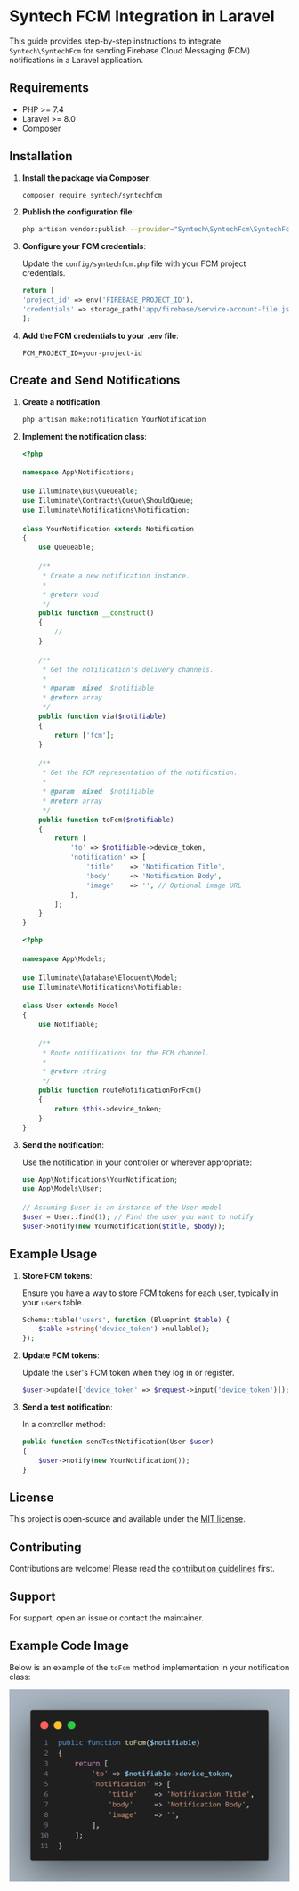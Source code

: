 # Syntech FCM Integration in Laravel

This guide provides step-by-step instructions to integrate `Syntech\SyntechFcm` for sending Firebase Cloud Messaging (FCM) notifications in a Laravel application.

## Requirements

- PHP >= 7.4
- Laravel >= 8.0
- Composer

## Installation

1. **Install the package via Composer**:

    ```bash
    composer require syntech/syntechfcm
    ```

2. **Publish the configuration file**:

    ```bash
    php artisan vendor:publish --provider="Syntech\SyntechFcm\SyntechFcmServiceProvider"
    ```

3. **Configure your FCM credentials**:

    Update the `config/syntechfcm.php` file with your FCM project credentials.

    ```php
    return [
    'project_id' => env('FIREBASE_PROJECT_ID'),
    'credentials' => storage_path('app/firebase/service-account-file.json'),
    ];
    ```

4. **Add the FCM credentials to your `.env` file**:

    ```env
    FCM_PROJECT_ID=your-project-id
    ```

 
## Create and Send Notifications

1. **Create a notification**:

    ```bash
    php artisan make:notification YourNotification
    ```

2. **Implement the notification class**:

    ```php
    <?php

    namespace App\Notifications;

    use Illuminate\Bus\Queueable;
    use Illuminate\Contracts\Queue\ShouldQueue;
    use Illuminate\Notifications\Notification;

    class YourNotification extends Notification
    {
        use Queueable;

        /**
         * Create a new notification instance.
         *
         * @return void
         */
        public function __construct()
        {
            //
        }

        /**
         * Get the notification's delivery channels.
         *
         * @param  mixed  $notifiable
         * @return array
         */
        public function via($notifiable)
        {
            return ['fcm'];
        }

        /**
         * Get the FCM representation of the notification.
         *
         * @param  mixed  $notifiable
         * @return array
         */
        public function toFcm($notifiable)
        {
            return [
                'to' => $notifiable->device_token,
                'notification' => [
                    'title'    => 'Notification Title',
                    'body'     => 'Notification Body',
                    'image'    => '', // Optional image URL
                ],
            ];
        }
    }
    ```

    ```php
    <?php

    namespace App\Models;

    use Illuminate\Database\Eloquent\Model;
    use Illuminate\Notifications\Notifiable;

    class User extends Model
    {
        use Notifiable;

        /**
         * Route notifications for the FCM channel.
         *
         * @return string
         */
        public function routeNotificationForFcm()
        {
            return $this->device_token;
        }
    }
    ```

3. **Send the notification**:

    Use the notification in your controller or wherever appropriate:

    ```php
    use App\Notifications\YourNotification;
    use App\Models\User;

    // Assuming $user is an instance of the User model
    $user = User::find(1); // Find the user you want to notify
    $user->notify(new YourNotification($title, $body));
    
    ```

## Example Usage

1. **Store FCM tokens**:

    Ensure you have a way to store FCM tokens for each user, typically in your `users` table.

    ```php
    Schema::table('users', function (Blueprint $table) {
        $table->string('device_token')->nullable();
    });
    ```

2. **Update FCM tokens**:

    Update the user's FCM token when they log in or register.

    ```php
    $user->update(['device_token' => $request->input('device_token')]);
    ```

3. **Send a test notification**:

    In a controller method:

    ```php
    public function sendTestNotification(User $user)
    {
        $user->notify(new YourNotification());
    }
    ```

## License

This project is open-source and available under the [MIT license](LICENSE).

## Contributing

Contributions are welcome! Please read the [contribution guidelines](CONTRIBUTING.md) first.

## Support

For support, open an issue or contact the maintainer.

## Example Code Image

Below is an example of the `toFcm` method implementation in your notification class:

![toFcm Method Example](images/image.png)
